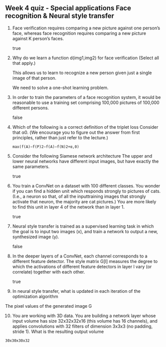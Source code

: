 ## Week 4 quiz - Special applications Face recognition & Neural style transfer

1. Face verification requires comparing a new picture against one person’s face, whereas face recognition requires comparing a new picture against K person’s faces.

   true

2. Why do we learn a function d(img1,img2) for face verification (Select all that apply.)

   This allows us to learn to recognize a new person given just a single image of that person.

   We need to solve a one-shot learning problem.

3. In order to train the parameters of a face recognition system, it would be reasonable to use a training set comprising 100,000 pictures of 100,000 different persons.

   false

4. Which of the following is a correct definition of the triplet loss Consider that α0. (We encourage you to figure out the answer from first principles, rather than just refer to the lecture.)

   ```max(f(A)−f(P)2−f(A)−f(N)2+α,0)```


5. Consider the following Siamese network architecture The upper and lower neural networks have different input images, but have exactly the same parameters.

   true

6. You train a ConvNet on a dataset with 100 different classes. You wonder if you can find a hidden unit which responds strongly to pictures of cats. (I.e., a neuron so that, of all the inputtraining images that strongly activate that neuron, the majority are cat pictures.) You are more likely to find this unit in layer 4 of the network than in layer 1.

   true

7. Neural style transfer is trained as a supervised learning task in which the goal is to input two images (x), and train a network to output a new, synthesized image (y).

   false

8. In the deeper layers of a ConvNet, each channel corresponds to a different feature detector. The style matrix G[l] measures the degree to which the activations of different feature detectors in layer l vary (or correlate) together with each other.

   true

9. In neural style transfer, what is updated in each iteration of the optimization algorithm

 The pixel values of the generated image G

10. You are working with 3D data. You are building a network layer whose input volume has size 32x32x32x16 (this volume has 16 channels), and applies convolutions with 32 filters of dimension 3x3x3 (no padding, stride 1). What is the resulting output volume

   `30x30x30x32`

